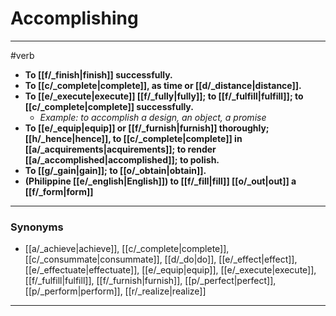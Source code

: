 # Accomplishing
---
#verb
- **To [[f/_finish|finish]] successfully.**
- **To [[c/_complete|complete]], as time or [[d/_distance|distance]].**
- **To [[e/_execute|execute]] [[f/_fully|fully]]; to [[f/_fulfill|fulfill]]; to [[c/_complete|complete]] successfully.**
	- _Example: to accomplish a design, an object, a promise_
- **To [[e/_equip|equip]] or [[f/_furnish|furnish]] thoroughly; [[h/_hence|hence]], to [[c/_complete|complete]] in [[a/_acquirements|acquirements]]; to render [[a/_accomplished|accomplished]]; to polish.**
- **To [[g/_gain|gain]]; to [[o/_obtain|obtain]].**
- **(Philippine [[e/_english|English]]) to [[f/_fill|fill]] [[o/_out|out]] a [[f/_form|form]]**
---
### Synonyms
- [[a/_achieve|achieve]], [[c/_complete|complete]], [[c/_consummate|consummate]], [[d/_do|do]], [[e/_effect|effect]], [[e/_effectuate|effectuate]], [[e/_equip|equip]], [[e/_execute|execute]], [[f/_fulfill|fulfill]], [[f/_furnish|furnish]], [[p/_perfect|perfect]], [[p/_perform|perform]], [[r/_realize|realize]]
---
